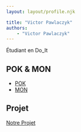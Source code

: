 ```yaml
---
layout: layout/profile.njk

title: "Victor Pawlaczyk"
authors:
    - "Victor Pawlaczyk"
---
```


Étudiant en Do_It

## POK & MON

- [POK](./pok)
- [MON](./mon)

## Projet

[Notre Projet](../../../projets/20XX-20YY/notre-projet)
